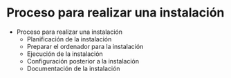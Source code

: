 # Proceso para realizar una instalación

- Proceso para realizar una instalación
  - Planificación de la instalación
  - Preparar el ordenador para la instalación
  - Ejecución de la instalación
  - Configuración posterior a la instalación
  - Documentación de la instalación
